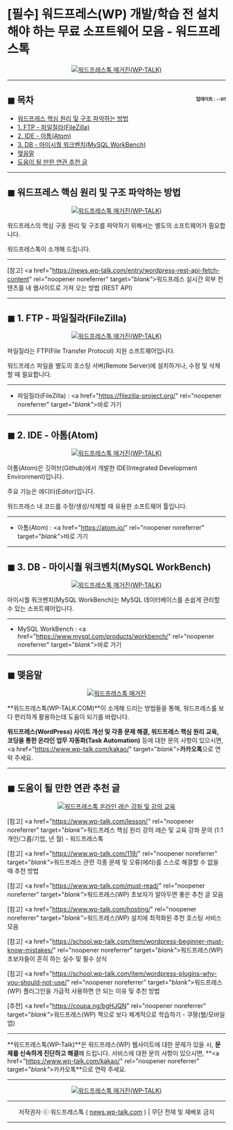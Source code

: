 # [필수] 워드프레스(WP) 개발/학습 전 설치해야 하는 무료 소프트웨어 모음  - 워드프레스톡

<center><a href="https://www.wp-talk.com/kakao/" rel="noopener noreferrer" target="_blank"_><img src="https://hellotblog.files.wordpress.com/2019/08/wptalk-must-install-sw-300x300.png" style="max-width:100%;" alt="워드프레스톡 매거진(WP-TALK)"></a></center>

<!-- <a name="index"></a> -->
***
## ◼︎ 목차 <span style="font-size:0.5em; float:right; padding:0.5em 0 0;">업데이트 : <span class="post-year"></span>-<span class="post-month-digits"></span>-01</span>

- [워드프레스 핵심 원리 및 구조 파악하는 방법](#index-00)
- [1. FTP - 파일질라(FileZilla)](#index-01)
- [2. IDE - 아톰(Atom)](#index-02)
- [3. DB - 마이시퀄 워크벤치(MySQL WorkBench)](#index-03)
- [맺음말](#index-epilogue)
- [도움이 될 만한 연관 추천 글](#recommendation)

<!-- <a name="index-00"></a> -->
***
## ◼︎ 워드프레스 핵심 원리 및 구조 파악하는 방법

<center><a href="https://www.wp-talk.com/kakao/" rel="noopener noreferrer" target="_blank"_><img src="https://hellotblog.files.wordpress.com/2019/03/wptalk-contact-kakao-300x300.png" style="max-width:100%;" alt="워드프레스톡 매거진(WP-TALK)"></a></center>

워드프레스의 핵심 구동 원리 및 구조를 파악하기 위해서는 별도의 소프트웨어가 필요합니다.

워드프레스톡이 소개해 드립니다.

***
[참고] <a href="https://news.wp-talk.com/entry/wordpress-rest-api-fetch-content" rel="noopener noreferrer" target="_blank"_>워드프레스 실시간 외부 컨텐츠를 내 웹사이트로 가져 오는 방법 (REST API)</a>

<!-- <a name="index-01"></a> -->
***
## ◼︎ 1. FTP - 파일질라(FileZilla)

<center><a href="https://filezilla-project.org/" rel="noopener noreferrer" target="_blank"_><img src="https://hellotblog.files.wordpress.com/2019/08/filezilla-logo-roung-150x150.png" style="max-width:100%;" alt="워드프레스톡 매거진(WP-TALK)"></a></center>

파일질라는 FTP(File Transfer Protocol) 지원 소프트웨어입니다.

워드프레스 파일을 별도의 호스팅 서버(Remote Server)에 설치하거나, 수정 및 삭제할 때 필요합니다.

***
- 파일질라(FileZilla) : <a href="https://filezilla-project.org/" rel="noopener noreferrer" target="_blank"_>바로 가기</a>

<!-- <a name="index-02"></a> -->
***
## ◼︎ 2. IDE - 아톰(Atom)

<center><a href="https://atom.io/" rel="noopener noreferrer" target="_blank"_><img src="https://hellotblog.files.wordpress.com/2019/08/atom-ide-logo-round-150x150.png" style="max-width:100%;" alt="워드프레스톡 매거진(WP-TALK)"></a></center>

아톰(Atom)은 깃허브(Github)에서 개발한 IDE(Integrated Development Environment)입니다.

주요 기능은 에디터(Editor)입니다.

워드프레스 내 코드를 수정/생성/삭제할 때 유용한 소프트웨어 툴입니다.

***
- 아톰(Atom) : <a href="https://atom.io/" rel="noopener noreferrer" target="_blank"_>바로 가기</a>

<!-- <a name="index-03"></a> -->
***
## ◼︎ 3. DB - 마이시퀄 워크벤치(MySQL WorkBench)

<center><a href="https://www.mysql.com/products/workbench/" rel="noopener noreferrer" target="_blank"_><img src="https://hellotblog.files.wordpress.com/2019/08/mysql-workbench-logo-round-150x150.png" style="max-width:100%;" alt="워드프레스톡 매거진(WP-TALK)"></a></center>

마이시퀄 워크벤치(MySQL WorkBench)는 MySQL 데이터베이스를 손쉽게 관리할 수 있는 소프트웨어입니다.

***
- MySQL WorkBench : <a href="https://www.mysql.com/products/workbench/" rel="noopener noreferrer" target="_blank"_>바로 가기</a>

<!-- <a name="index-epilogue"></a> -->
***
## ◼︎ 맺음말

<center><a href="https://www.wp-talk.com/kakao/" rel="noopener noreferrer" target="_blank"_><img src="https://hellotblog.files.wordpress.com/2019/01/wptalk-com-cover-01.png" style="max-width:100%;" alt="워드프레스톡 매거진"></a></center>

**워드프레스톡(WP-TALK.COM)**이 소개해 드리는 방법들을 통해, 워드프레스를 보다 편리하게 활용하는데 도움이 되기를 바랍니다.

**워드프레스(WordPress) 사이트 개선 및 각종 문제 해결, 워드프레스 핵심 원리 교육, 코딩을 통한 온라인 업무 자동화(Task Automation)** 등에 대한 문의 사항이 있으시면, <a href="https://www.wp-talk.com/kakao/" target="_blank"_>**카카오톡**</a>으로 연락 주세요.

<!-- <a name="recommendation"></a> -->
***
## ◼︎ 도움이 될 만한 연관 추천 글

<center><a href="https://www.wp-talk.com/lesson/" rel="noopener noreferrer" target="_blank"_><img src="https://hellotblog.files.wordpress.com/2019/03/classroom-online-wptalk-00-800x500.png" style="max-width:100%;" alt="워드프레스톡 온라인 레슨 강좌 및 강의 교육"></a></center>

[참고] <a href="https://www.wp-talk.com/lesson/" rel="noopener noreferrer" target="_blank"_>워드프레스 핵심 원리 강의 레슨 및 교육 강좌 문의 (1:1개인/그룹/기업, <span class="post-year"></span>년 <span class="post-month"></span>월) - 워드프레스톡</a>

[참고] <a href="https://www.wp-talk.com/119/" rel="noopener noreferrer" target="_blank"_>워드프레스 관련 각종 문제 및 오류(에러)를 스스로 해결할 수 없을 때 추천 방법</a>

[참고] <a href="https://www.wp-talk.com/must-read/" rel="noopener noreferrer" target="_blank"_>워드프레스(WP) 초보자가 알아두면 좋은 추천 글 모음</a>

[참고] <a href="https://www.wp-talk.com/hosting/" rel="noopener noreferrer" target="_blank"_>워드프레스(WP) 설치에 최적화된 추천 호스팅 서비스 모음</a>

[참고] <a href="https://school.wp-talk.com/item/wordpress-beginner-must-know-mistakes/" rel="noopener noreferrer" target="_blank"_>워드프레스(WP) 초보자들이 흔히 하는 실수 및 필수 상식</a>

[참고] <a href="https://school.wp-talk.com/item/wordpress-plugins-why-you-should-not-use/" rel="noopener noreferrer" target="_blank"_>워드프레스(WP) 플러그인을 가급적 사용하면 안 되는 이유 및 추천 방법</a>

[추천] <a href="https://coupa.ng/bgHJQN" rel="noopener noreferrer" target="_blank"_>워드프레스(WP) 책으로 보다 체계적으로 학습하기 - 쿠팡(웹/모바일앱)</a>

***
**워드프레스톡(WP-Talk)**은 워드프레스(WP) 웹사이트에 대한 문제가 있을 시, **문제를 신속하게 진단하고 해결**해 드립니다. 서비스에 대한 문의 사항이 있으시면, **<a href="https://www.wp-talk.com/kakao/" rel="noopener noreferrer" target="_blank"_>카카오톡</a>**으로 연락 주세요.

***
<center><a href="https://www.wp-talk.com/kakao/" rel="noopener noreferrer" target="_blank"_><img src="https://hellotblog.files.wordpress.com/2019/03/wptalk-logo-120x120.png" style="max-width:100%;" alt="워드프레스톡 매거진(WP-TALK)"></a></center>

***
<center>저작권자 ⓒ 워드프레스톡 ( <a href="https://www.wp-talk.com/kakao/" rel="noopener noreferrer" target="_blank"_>news.wp-talk.com</a> ) | 무단 전재 및 재배포 금지</center>

***
